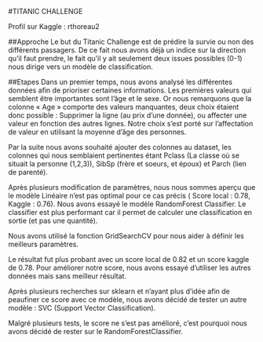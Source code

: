 #TITANIC CHALLENGE

Profil sur Kaggle : rthoreau2

##Approche
Le but du Titanic Challenge est de prédire la survie ou non des différents passagers.
De ce fait nous avons déjà un indice sur la direction qu’il faut prendre, le fait qu’il y ait seulement deux issues possibles (0-1) nous dirige vers un modèle de classification.

##Etapes
Dans un premier temps, nous avons analysé les différentes données afin de prioriser certaines informations.
Les premières valeurs qui semblent être importantes sont l’âge et le sexe.
Or nous remarquons que la colonne « Age » comporte des valeurs manquantes, deux choix étaient donc possible : Supprimer la ligne (au prix d’une donnée), ou affecter une valeur en fonction des autres lignes.
Notre choix s’est porté sur l’affectation de valeur en utilisant la moyenne d’âge des personnes.

Par la suite nous avons souhaité ajouter des colonnes au dataset, les colonnes qui nous semblaient pertinentes étant Pclass (La classe où se situait la personne (1,2,3)), SibSp (frère et soeurs, et époux) et Parch (lien de parenté).

Après plusieurs modification de paramètres, nous nous sommes aperçu que le modèle Linéaire n’est pas optimal pour ce cas précis ( Score local : 0.78, Kaggle : 0.76). Nous avons essayé le modèle RandomForest Classifier. Le classifier est plus performant car il permet de calculer une classification en sortie (et pas une quantité).

Nous avons utilisé la fonction GridSearchCV pour nous aider à définir les meilleurs paramètres.

Le résultat fut plus probant avec un score local de 0.82 et un score kaggle de 0.78.
Pour améliorer notre score, nous avons essayé d’utiliser les autres données mais sans meilleur résultat.

Après plusieurs recherches sur sklearn et n’ayant plus d’idée afin de peaufiner ce score avec ce modèle, nous avons décidé de tester un autre modèle : SVC (Support Vector Classification).

Malgré plusieurs tests, le score ne s’est pas amélioré, c’est pourquoi nous avons décidé de rester sur le RandomForestClassifier.
